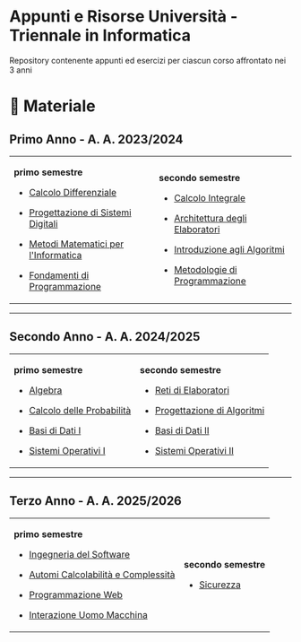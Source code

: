 # Appunti e Risorse Università - Triennale in Informatica

Repository contenente appunti ed esercizi per ciascun corso affrontato nei 3 anni

# 📖 Materiale

## Primo Anno - A. A. 2023/2024

<table>
  <tr>
    <td>

**primo semestre**

- [Calcolo Differenziale](1°%20Anno/Calcolo%20Differenziale)
- [Progettazione di Sistemi Digitali](1°%20Anno/Progettazione%20di%20Sistemi%20Digitali)
- [Metodi Matematici per l'Informatica](1°%20Anno/Metodi%20Matematici%20per%20l'Informatica)
- [Fondamenti di Programmazione](1°%20Anno/Fondamenti%20di%20Programmazione)

    </td>
    <td>

**secondo semestre**

- [Calcolo Integrale](1°%20Anno/Calcolo%20Integrale)
- [Architettura degli Elaboratori](1°%20Anno/Architettura%20degli%20elaboratori)
- [Introduzione agli Algoritmi](1°%20Anno/Algoritmi%20I)
- [Metodologie di Programmazione](1°%20Anno/Metodologie%20di%20Programmazione)

    </td>
  </tr>
</table>

---

<h2>Secondo Anno - A. A. 2024/2025</h2>

<table>
  <tr>
    <td>

**primo semestre**

- [Algebra](2°%20Anno/Algebra)
- [Calcolo delle Probabilità](2°%20Anno/Calcolo%20delle%20Probabilità)
- [Basi di Dati I](2°%20Anno/Basi%20di%20Dati/Basi%20di%20Dati%20I)
- [Sistemi Operativi I](2°%20Anno/Sistemi%20Operativi)

    </td>
    <td>

**secondo semestre**

- [Reti di Elaboratori](2°%20Anno/Reti%20di%20Elaboratori)
- [Progettazione di Algoritmi](2°%20Anno/Algoritmi%20II)
- [Basi di Dati II](2°%20Anno/Basi%20di%20Dati/Basi%20di%20Dati%20II)
- [Sistemi Operativi II](2°%20Anno/Sistemi%20Operativi)

    </td>
  </tr>
</table>

---

<h2>Terzo Anno - A. A. 2025/2026</h2>

<table>
  <tr>
    <td>

**primo semestre**

- [Ingegneria del Software](#)
- [Automi Calcolabilità e Complessità](#)
- [Programmazione Web](#)
- [Interazione Uomo Macchina](#)

    </td>
    <td>

**secondo semestre**

- [Sicurezza](#)

    </td>
  </tr>
</table>